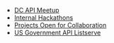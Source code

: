 
* [DC API Meetup](http://www.meetup.com/DC-Web-API-User-Group/)
* [Internal Hackathons](http://18f.github.io/API-All-the-X/internal_hackathons.html)
* [Projects Open for Collaboration](https://github.com/18F/API-All-the-X/blob/master/collaboration/README.md)
* [US Government API Listserve](https://groups.google.com/forum/#!forum/us-government-apis)
